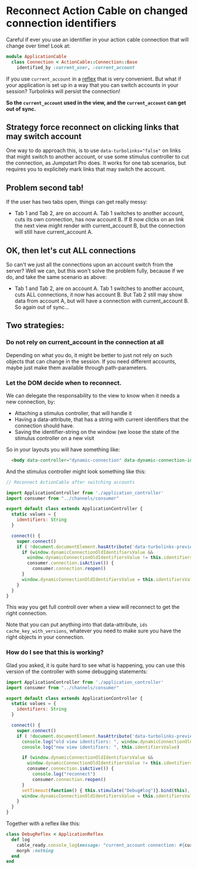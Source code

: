 # Reconnect Action Cable on changed connection identifiers

Careful if ever you use an identifier in your action cable connection that will change over time! Look at:

```ruby
module ApplicationCable
  class Connection < ActionCable::Connection::Base
    identified_by :current_user, :current_account
```

If you use `current_account` in a [reflex](https://docs.stimulusreflex.com/rtfm/reflex-classes) that is very convenient.
But what if your application is set up in a way that you can switch accounts in your session? Turbolinks will persist the connection!

**So the `current_account` used in the view, and the `current_account` can get out of sync.**

## Strategy force reconnect on clicking links that may switch account

One way to do approach this, is to use `data-turbolinks="false"` on links that might switch to another account, or use some stimulus controller to
cut the connection, as Jumpstart Pro does. It works for one tab scenarios, but requires you to explicitely mark links that
may switch the account.

## Problem second tab!

If the user has two tabs open, things can get really messy:

* Tab 1 and Tab 2, are on account A. Tab 1 switches to another account, cuts its own connection, has now account B. If B now clicks on an link
the next view might render with current_account B, but the connection will still have current_account A.

## OK, then let's cut ALL connections

So can't we just all the connections upon an account switch from the server? Well we can, but this won't solve the problem fully, 
because if we do, and take the same scenario as above:

* Tab 1 and Tab 2, are on account A. Tab 1 switches to another account, cuts ALL connections, it now has account B. 
But Tab 2 still may show data from account A, but will have a connection with current_account B. So again out of sync…

## Two strategies:

### Do not rely on current_account in the connection at all

Depending on what you do, it might be better to just not rely on such objects that can change in the session.
If you need different accounts, maybe just make them available through path-parameters.

### Let the DOM decide when to reconnect.

We can delegate the responsability to the view to know when it needs a new connection, by:

* Attaching a stimulus controller, that will handle it
* Having a data-attribute, that has a string with current identifiers that the connection should have.
* Saving the identifier-string on the window (we loose the state of the stimulus controller on a new visit


So in your layouts you will have something like:

```html
  <body data-controller="dynamic-connection" data-dynamic-connection-identifiers-value="<%= current_account.id %>">
```

And the stimulus controller might look something like this:

```js
// Reconnect ActionCable after switching accounts

import ApplicationController from './application_controller'
import consumer from "../channels/consumer"

export default class extends ApplicationController {
  static values = {
    identifiers: String
  }

  connect() {
    super.connect()
    if ( !document.documentElement.hasAttribute('data-turbolinks-preview') ) {
      if (window.dynamicConnectionOldIdentifiersValue &&
        window.dynamicConnectionOldIdentifiersValue != this.identifiersValue &&
        consumer.connection.isActive()) {
          consumer.connection.reopen()
      }
      window.dynamicConnectionOldIdentifiersValue = this.identifiersValue
    }
  }
}

```

This way you get full controll over when a view will reconnect to get the right connection.

Note that you can put anything into that data-attribute, `ids` `cache_key_with_versions`, whatever you need
to make sure you have the right objects in your connection.


### How do I see that this is working?

Glad you asked, it is quite hard to see what is happening, you can use this version of the controller with some
debugging statements:

```js
import ApplicationController from './application_controller'
import consumer from "../channels/consumer"

export default class extends ApplicationController {
  static values = {
    identifiers: String
  }

  connect() {
    super.connect()
    if ( !document.documentElement.hasAttribute('data-turbolinks-preview') ) {
      console.log("old view identifiers: ", window.dynamicConnectionOldIdentifiersValue)
      console.log("new view identifiers: ", this.identifiersValue)

      if (window.dynamicConnectionOldIdentifiersValue &&
        window.dynamicConnectionOldIdentifiersValue != this.identifiersValue &&
        consumer.connection.isActive()) {
          console.log("reconnect")
          consumer.connection.reopen()
      }
      setTimeout(function() { this.stimulate("Debug#log")}.bind(this), 2000)
      window.dynamicConnectionOldIdentifiersValue = this.identifiersValue
    }
  }
}
```

Together with a reflex like this:

```ruby
class DebugReflex < ApplicationReflex
  def log
    cable_ready.console_log(message: "current_account connection: #{current_account.id}")
    morph :nothing
  end
end
```
